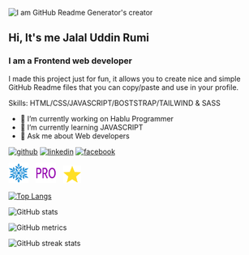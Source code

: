 ![I am GitHub Readme Generator's creator](https://scontent.fdac138-1.fna.fbcdn.net/v/t39.30808-6/540960074_122320332998002067_35708421024331716_n.png?stp=dst-png_s960x960&_nc_cat=108&ccb=1-7&_nc_sid=cc71e4&_nc_eui2=AeE8VUBPeT4vHy9CTAydGyz9TwyzOF98KaVPDLM4X3wppWHQbP8-pcOQ9WQEXti_lEHVDL8jzJUi_qkk6YOSTPqA&_nc_ohc=P3vH3-nIADIQ7kNvwE2T6uc&_nc_oc=AdkUqigR3DLmzzTyW4bze-tw6GkGNGp-f7LtG3b4i4Nq5pm20c5ea24FaIYu4_HGXlY&_nc_zt=23&_nc_ht=scontent.fdac138-1.fna&_nc_gid=_zxvwoll-Ztgmhd3_r9pLg&oh=00_AfVVpFjjsK7tudmKG9VPkhPcMGg8OzlnXo8i11hwXhKdMw&oe=68B78B8A)

## Hi, It's me Jalal Uddin Rumi
### I am a Frontend web developer


I made this project just for fun, it allows you to create nice and simple GitHub Readme files that you can copy/paste and use in your profile.

Skills: HTML/CSS/JAVASCRIPT/BOSTSTRAP/TAILWIND & SASS

- 🔭 I’m currently working on Hablu Programmer 
- 🌱 I’m currently learning JAVASCRIPT 
- 💬 Ask me about Web developers   


[<img src='https://cdn.jsdelivr.net/npm/simple-icons@3.0.1/icons/github.svg' alt='github' height='40'>](https://github.com/Jibon-456798)  [<img src='https://cdn.jsdelivr.net/npm/simple-icons@3.0.1/icons/linkedin.svg' alt='linkedin' height='40'>](https://www.linkedin.com/in/Jalal_902374/)  [<img src='https://cdn.jsdelivr.net/npm/simple-icons@3.0.1/icons/facebook.svg' alt='facebook' height='40'>](https://www.facebook.com/Jalal-902374)  

<a href='https://archiveprogram.github.com/'><img src='https://raw.githubusercontent.com/acervenky/animated-github-badges/master/assets/acbadge.gif' width='40' height='40'></a> <a href='https://github.com/pricing'><img src='https://raw.githubusercontent.com/acervenky/animated-github-badges/master/assets/pro.gif' width='40' height='40'></a> <a href='https://stars.github.com/'><img src='https://raw.githubusercontent.com/acervenky/animated-github-badges/master/assets/starbadge.gif' width='35' height='35'></a> 

[![Top Langs](https://github-readme-stats.vercel.app/api/top-langs/?username=Jibon-456798)](https://github.com/anuraghazra/github-readme-stats)

![GitHub stats](https://github-readme-stats.vercel.app/api?username=Jalal-456798&show_icons=true)  

![GitHub metrics](https://metrics.lecoq.io/Jalal-456798)  

![GitHub streak stats](https://streak-stats.demolab.com/?user=Jalal-456798)  




